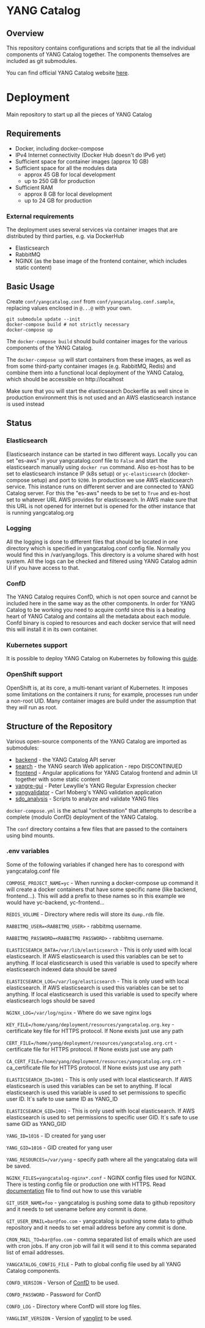 # YANG Catalog

## Overview

This repository contains configurations and scripts that tie all the individual components of YANG Catalog together. The components themselves are included as git submodules.

You can find official YANG Catalog website [here](https://yangcatalog.org).

# Deployment
Main repository to start up all the pieces of YANG Catalog

## Requirements

* Docker, including docker-compose
* IPv4 Internet connectivity (Docker Hub doesn't do IPv6 yet)
* Sufficient space for container images (approx 10 GB)
* Sufficient space for all the modules data
  - approx 45 GB for local development
  - up to 250 GB for production
* Sufficient RAM
  - approx 8 GB for local development
  - up to 24 GB for production

### External requirements

The deployment uses several services via container images that are
distributed by third parties, e.g. via DockerHub

* Elasticsearch
* RabbitMQ
* NGINX (as the base image of the frontend container, which includes static content)

## Basic Usage

Create `conf/yangcatalog.conf` from `conf/yangcatalog.conf.sample`,
replacing values enclosed in `@...@` with your own.

```
git submodule update --init
docker-compose build # not strictly necessary
docker-compose up
```

The `docker-compose build` should build container images for the
various components of the YANG Catalog.

The `docker-compose up` will start containers from these images, as
well as from some third-party container images (e.g. RabbitMQ,
Redis) and combine them into a functional local deployment
of the YANG Catalog, which should be accessible on
http://localhost

Make sure that you will start the elasticsearch Dockerfile as well
since in production environment this is not used and an AWS elasticsearch
instance is used instead

## Status

### Elasticsearch

Elasticsearch instance can be started in two different ways. Locally
you can set "es-aws" in your yangcatalog.conf file to `False` and start
the elasticsearch manually using `docker run` command. Also es-host
has to be set to elasticsearch instance IP (k8s setup) or
`yc-elasticsearch` (docker-compose setup) and port to `9200`. In production
we use AWS elasticsearch service. This instance runs on different server
and are connected to YANG Catalog server. For this the "es-aws" needs to be
set to `True` and es-host set to whatever URL AWS provides for elasticsearch.
In AWS make sure that this URL is not opened for internet but is opened for
the other instance that is running yangcatalog.org

### Logging

All the logging is done to different files that should be located in
one directory which is specified in yangcatalog.conf config file.
Normally you would find this in /var/yang/logs. This directory is
a volume shared with host system. All the logs can be checked and
filtered using YANG Catalog admin UI if you have access to that.

### ConfD

The YANG Catalog requires ConfD, which is not open source and cannot
be included here in the same way as the other components. In order
for YANG Catalog to be working you need to acquire confd since this
is a beating heart of YANG Catalog and contains all the metadata
about each module. Confd binary is copied to resources and each
docker service that will need this will install it in its own
container.

### Kubernetes support

It is possible to deploy YANG Catalog on Kubernetes by following this [guide](./k8s/README.md).

### OpenShift support

OpenShift is, at its core, a multi-tenant variant of Kubernetes.  It
imposes some limitations on the containers it runs; for example,
processes run under a non-root UID.  Many container images are build
under the assumption that they _will_ run as root.

## Structure of the Repository

Various open-source components of the YANG Catalog are imported as
submodules:

* [backend](https://github.com/YangCatalog/backend) - the YANG Catalog
  API server
* [search](https://github.com/YangCatalog/search) - the YANG search
  Web application - repo DISCONTINUED
* [frontend](https://github.com/YangCatalog/frontend) - Angular applications for 
  YANG Catalog frontend and admin UI together with some static content
* [yangre-gui](https://github.com/plewyllie/yangre-gui) - Peter
  Lewyllie's YANG Regular Expression checker
* [yangvalidator](https://github.com/YangCatalog/yang-validator-extractor) - Carl
  Moberg's YANG validation application
* [sdo_analysis](https://github.com/YangCatalog/sdo_analysis) - Scripts
  to analyze and validate YANG files

`docker-compose.yml` is the actual "orchestration" that attempts to
describe a complete (modulo ConfD) deployment of the YANG Catalog.

The `conf` directory contains a few files that are passed to the
containers using bind mounts.

### .env variables

Some of the following variables if changed here has to corespond with yangcatalog.conf file

`COMPOSE_PROJECT_NAME=yc` - When running a docker-compose up command it will create
a docker containers that have some specific name (like backend, frontend...).
This will add a prefix to these names so in this example we would have yc-backend, yc-frontend...

`REDIS_VOLUME` - Directory where redis will store its `dump.rdb` file.

`RABBITMQ_USER=<RABBITMQ_USER>` - rabbitmq username.

`RABBITMQ_PASSWORD=<RABBITMQ PASSWORD>`  - rabbitmq username.

`ELASTICSEARCH_DATA=/var/lib/elasticsearch` - This is only used with local elasticsearch. If AWS
elasticsearch is used this variables can be set to anything. If local elasticsearch is used this
variable is used to specify where elasticsearch indexed data should be saved

`ELASTICSEARCH_LOG=/var/log/elasticsearch`  - This is only used with local elasticsearch. If AWS
elasticsearch is used this variables can be set to anything. If local elasticsearch is used this
variable is used to specify where elasticsearch logs should be saved

`NGINX_LOG=/var/log/nginx` - Where do we save nginx logs

`KEY_FILE=/home/yang/deployment/resources/yangcatalog.org.key` - certificate key file for HTTPS protocol.
If None exists just use any path

`CERT_FILE=/home/yang/deployment/resources/yangcatalog.org.crt` - certificate file for HTTPS protocol.
If None exists just use any path

`CA_CERT_FILE=/home/yang/deployment/resources/yangcatalog.org.crt` - ca_certificate file for HTTPS protocol.
If None exists just use any path

`ELASTICSEARCH_ID=1001` - This is only used with local elasticsearch. If AWS
elasticsearch is used this variables can be set to anything. If local elasticsearch is used this
variable is used to set permissions to specific user ID. It`s safe to use same ID as YANG_ID

`ELASTICSEARCH_GID=1001` - This is only used with local elasticsearch. If AWS
elasticsearch is used to set permissions to specific user GID. It`s safe to use same GID as YANG_GID

`YANG_ID=1016` - ID created for yang user

`YANG_GID=1016` - GID created for yang user

`YANG_RESOURCES=/var/yang` - specify path where all the yangcatalog data will be saved.

`NGINX_FILES=yangcatalog-nginx*.conf` - NGINX config files used for NGINX. There is testing config file
or production one with HTTPS. Read [documentation](./DOCUMENTATION) file to find out how to use this variable

`GIT_USER_NAME=foo` - yangcatalog is pushing some data to github repository and it needs to
set usename before any commit is done.

`GIT_USER_EMAIL=bar@foo.com` - yangcatalog is pushing some data to github repository and it needs to
set email address before any commit is done.

`CRON_MAIL_TO=bar@foo.com` - comma separated list of emails which are used
with cron jobs. If any cron job will fail it will send it to this comma separated list of email addresses.

`YANGCATALOG_CONFIG_FILE` - Path to global config file used by all YANG Catalog components.

`CONFD_VERSION` - Verson of [ConfD](https://www.tail-f.com/management-agent/) to be used.

`CONFD_PASSWORD` - Password for ConfD

`CONFD_LOG` - Directory where ConfD will store log files.

`YANGLINT_VERSION` - Version of [yanglint](https://github.com/CESNET/libyang) to be used.
